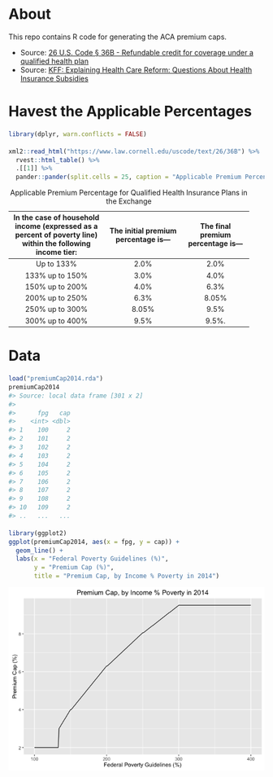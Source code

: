 
<!-- README.md is generated from README.Rmd. Please edit that file -->
About
=====

This repo contains R code for generating the ACA premium caps.

-   Source: [26 U.S. Code § 36B - Refundable credit for coverage under a qualified health plan](https://www.law.cornell.edu/uscode/text/26/36B)
-   Source: [KFF: Explaining Health Care Reform: Questions About Health Insurance Subsidies](http://kff.org/health-reform/issue-brief/explaining-health-care-reform-questions-about-health/)

Havest the Applicable Percentages
=================================

``` r
library(dplyr, warn.conflicts = FALSE)

xml2::read_html("https://www.law.cornell.edu/uscode/text/26/36B") %>% 
  rvest::html_table() %>% 
  .[[1]] %>% 
  pander::pander(split.cells = 25, caption = "Applicable Premium Percentage for Qualified Health Insurance Plans in the Exchange")
```

<table style="width:94%;">
<caption>Applicable Premium Percentage for Qualified Health Insurance Plans in the Exchange</caption>
<colgroup>
<col width="37%" />
<col width="30%" />
<col width="26%" />
</colgroup>
<thead>
<tr class="header">
<th align="center">In the case of household income (expressed as a percent of poverty line) within the following income tier:</th>
<th align="center">The initial premium percentage is—</th>
<th align="center">The final premium percentage is—</th>
</tr>
</thead>
<tbody>
<tr class="odd">
<td align="center">Up to 133%</td>
<td align="center">2.0%</td>
<td align="center">2.0%</td>
</tr>
<tr class="even">
<td align="center">133% up to 150%</td>
<td align="center">3.0%</td>
<td align="center">4.0%</td>
</tr>
<tr class="odd">
<td align="center">150% up to 200%</td>
<td align="center">4.0%</td>
<td align="center">6.3%</td>
</tr>
<tr class="even">
<td align="center">200% up to 250%</td>
<td align="center">6.3%</td>
<td align="center">8.05%</td>
</tr>
<tr class="odd">
<td align="center">250% up to 300%</td>
<td align="center">8.05%</td>
<td align="center">9.5%</td>
</tr>
<tr class="even">
<td align="center">300% up to 400%</td>
<td align="center">9.5%</td>
<td align="center">9.5%.</td>
</tr>
</tbody>
</table>

Data
====

``` r
load("premiumCap2014.rda")
premiumCap2014
#> Source: local data frame [301 x 2]
#> 
#>      fpg   cap
#>    <int> <dbl>
#> 1    100     2
#> 2    101     2
#> 3    102     2
#> 4    103     2
#> 5    104     2
#> 6    105     2
#> 7    106     2
#> 8    107     2
#> 9    108     2
#> 10   109     2
#> ..   ...   ...

library(ggplot2)
ggplot(premiumCap2014, aes(x = fpg, y = cap)) +
  geom_line() +
  labs(x = "Federal Poverty Guidelines (%)",
       y = "Premium Cap (%)",
       title = "Premium Cap, by Income % Poverty in 2014")
```

![](README-premiumCap2014-1.png)
